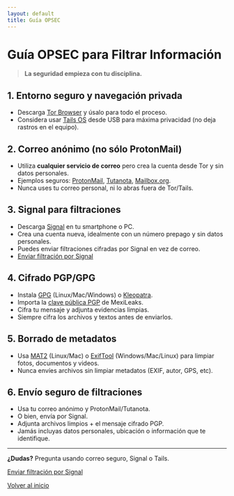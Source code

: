 ```yaml
---
layout: default
title: Guía OPSEC
---
```


# Guía OPSEC para Filtrar Información

> <i class="nf nf-md-shield_lock"></i> **La seguridad empieza con tu disciplina.**

## 1. Entorno seguro y navegación privada

- Descarga <a href="https://www.torproject.org/download/" target="_blank"><i class="nf nf-md-tor"></i> Tor Browser</a> y úsalo para todo el proceso.
- Considera usar <a href="https://tails.net/" target="_blank"><i class="nf nf-md-usb_flash_drive"></i> Tails OS</a> desde USB para máxima privacidad (no deja rastros en el equipo).

## 2. Correo anónimo (no sólo ProtonMail)

- Utiliza <strong>cualquier servicio de correo</strong> pero crea la cuenta desde Tor y sin datos personales.
- Ejemplos seguros: <a href="https://proton.me/" target="_blank">ProtonMail</a>, <a href="https://tutanota.com/" target="_blank">Tutanota</a>, <a href="https://mailbox.org/" target="_blank">Mailbox.org</a>.
- <span class="accent">Nunca uses tu correo personal, ni lo abras fuera de Tor/Tails.</span>

## 3. Signal para filtraciones

- Descarga <a href="https://signal.org/es/download/" target="_blank"><i class="nf nf-md-message_text_lock"></i> Signal</a> en tu smartphone o PC.
- Crea una cuenta nueva, idealmente con un número prepago y sin datos personales.
- <span class="accent">Puedes enviar filtraciones cifradas por Signal en vez de correo.</span>
- <a class="cta" href="https://signal.me/#p/+1234567890" target="_blank"><i class="nf nf-md-message_text_lock"></i>Enviar filtración por Signal</a>

## 4. Cifrado PGP/GPG

- Instala <a href="https://www.gnupg.org/download/" target="_blank">GPG</a> (Linux/Mac/Windows) o <a href="https://www.kleopatra.org/" target="_blank">Kleopatra</a>.
- Importa la <a href="./assets/pgp-key.asc" target="_blank">clave pública PGP</a> de MexiLeaks.
- Cifra tu mensaje y adjunta evidencias limpias.
- <span class="accent">Siempre cifra los archivos y textos antes de enviarlos.</span>

## 5. Borrado de metadatos

- Usa <a href="https://0xacab.org/jvoisin/mat2" target="_blank">MAT2</a> (Linux/Mac) o <a href="https://exiftool.org/" target="_blank">ExifTool</a> (Windows/Mac/Linux) para limpiar fotos, documentos y videos.
- <span class="accent">Nunca envíes archivos sin limpiar metadatos (EXIF, autor, GPS, etc).</span>

## 6. Envío seguro de filtraciones

- <i class="nf nf-md-email_lock"></i> Usa tu correo anónimo y ProtonMail/Tutanota.
- <i class="nf nf-md-message_text_lock"></i> O bien, envía por Signal.
- Adjunta archivos limpios + el mensaje cifrado PGP.
- <span class="accent">Jamás incluyas datos personales, ubicación o información que te identifique.</span>

---

<div class="alert info">
  <i class="nf nf-md-eye_off"></i>
  <strong>¿Dudas?</strong> Pregunta usando correo seguro, Signal o Tails.
</div>

<a class="cta" href="https://signal.me/#p/+1234567890" target="_blank"><i class="nf nf-md-message_text_lock"></i>Enviar filtración por Signal</a>

[<i class="nf nf-md-arrow_left"></i> Volver al inicio](./index.md)